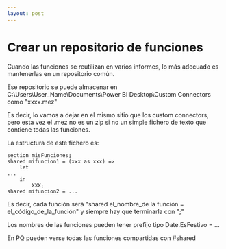 ```yaml
---
layout: post
---
```


# Crear un repositorio de funciones
Cuando las funciones se reutilizan en varios informes, lo más adecuado es mantenerlas en un repositorio común.

Ese repositorio se puede almacenar en C:\Users\User_Name\Documents\Power BI Desktop\Custom Connectors como "xxxx.mez"

Es decir, lo vamos a dejar en el mismo sitio que los custom connectors, pero esta vez el .mez no es un zip si no un simple fichero de texto que contiene todas las funciones.

La estructura de este fichero es:
```
section misFunciones;
shared mifuncion1 = (xxx as xxx) =>
    let
...
    in
        XXX;
shared mifuncion2 = ...
```
Es decir, cada función será "shared el_nombre_de la función = el_código_de_la_función" y siempre hay que terminarla con ";"

Los nombres de las funciones pueden tener prefijo tipo Date.EsFestivo = ...

En PQ pueden verse todas las funciones compartidas con #shared
